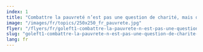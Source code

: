 ```yaml
---
index: 1
title: "Combattre la pauvreté n’est pas une question de charité, mais de justice sociale"
image: "/images/fr/topics/250x250_fr_pauvrete.jpg"
flyer: "/flyers/fr/goleft1-combattre-la-pauvrete-n-est-pas-une-question-de-charite-mais-de-justice-sociale.pdf"
slug: "goleft1-combattre-la-pauvrete-n-est-pas-une-question-de-charite-mais-de-justice-sociale"
lang: fr
---
```

